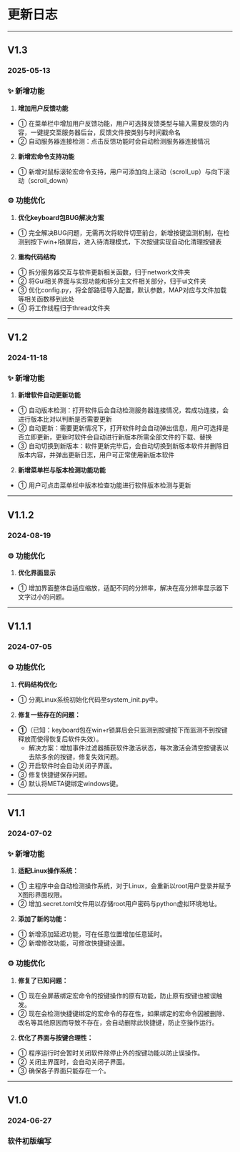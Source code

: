 # 更新日志

---

## V1.3

### 2025-05-13

### ✨ 新增功能

1. **增加用户反馈功能**
  - ① 在菜单栏中增加用户反馈功能，用户可选择反馈类型与输入需要反馈的内容，一键提交至服务器后台，反馈文件按类别与时间戳命名
  - ② 自动服务器连接检测：点击反馈功能时会自动检测服务器连接情况
2. **新增宏命令支持功能**
  - ① 新增对鼠标滚轮宏命令支持，用户可添加向上滚动（scroll_up）与向下滚动（scroll_down）

### ⚙️ 功能优化

1. **优化keyboard包BUG解决方案**
  - ① 完全解决BUG问题，无需再次将软件切至前台，新增按键监测机制，在检测到按下win+l锁屏后，进入待清理模式，下次按键实现自动化清理按键表
2. **重构代码结构**
  - ① 拆分服务器交互与软件更新相关函数，归于network文件夹
  - ② 将Gui相关界面与实现功能和拆分主文件相关部分，归于ui文件夹
  - ③ 优化config.py，将全部路径导入配置，默认参数，MAP对应与文件加载等相关函数移到此处
  - ④ 将工作线程归于thread文件夹  

---

## V1.2

### 2024-11-18

### ✨ 新增功能

1. **新增软件自动更新功能**
  - ① 自动版本检测：打开软件后会自动检测服务器连接情况，若成功连接，会进行版本比对以判断是否需要更新
  - ② 自动更新：需要更新情况下，打开软件时会自动弹出信息，用户可选择是否立即更新，更新时软件会自动进行新版本所需全部文件的下载、替换
  - ③ 自动切换到新版本：软件更新完毕后，会自动切换到新版本软件并删除旧版本内容，并弹出更新日志，用户可正常使用新版本软件
2. **新增菜单栏与版本检测功能功能**
  - ① 用户可点击菜单栏中版本检查功能进行软件版本检测与更新

---

## V1.1.2

### 2024-08-19

### ⚙️ 功能优化

1. **优化界面显示**
  - ① 增加界面整体自适应缩放，适配不同的分辨率，解决在高分辨率显示器下文字过小的问题。

---

## V1.1.1

### 2024-07-05

### ⚙️ 功能优化

1. **代码结构优化:**
  - ① 分离Linux系统初始化代码至system_init.py中。
2. **修复一些存在的问题：**
  - **①**（已知：keyboard包在win+r锁屏后会只监测到按键按下而监测不到按键释放而使得恢复后软件失效）。
    - 解决方案：增加事件过滤器捕获软件激活状态，每次激活会清空按键表以去除多余的按键，修复失效问题。
  - ② 开启软件时会自动关闭子界面。
  - ③ 修复快捷键保存问题。
  - ④ 默认将META键绑定windows键。

---

## V1.1

### 2024-07-02

### ✨ 新增功能

1. **适配Linux操作系统：**
  - ① 主程序中会自动检测操作系统，对于Linux，会重新以root用户登录并赋予X图形界面权限。
  - ② 增加.secret.toml文件用以存储root用户密码与python虚拟环境地址。
2. **添加了新的功能：**
  - ① 新增添加延迟功能，可在任意位置增加任意延时。
  - ② 新增修改功能，可修改快捷键设置。

### ⚙️ 功能优化

1. **修复了已知问题：**
  - ① 现在会屏蔽绑定宏命令的按键操作的原有功能，防止原有按键也被误触发。
  - ② 现在会检测快捷键绑定的宏命令的存在性，如果绑定的宏命令因被删除、改名等其他原因而导致不存在，会自动删除此快捷键，防止空操作运行。
2. **优化了界面与按键合理性：**
  - ① 程序运行时会暂时关闭软件除停止外的按键功能以防止误操作。
  - ② 关闭主界面时，会自动关闭子界面。
  - ③ 确保各子界面只能存在一个。

---

## V1.0

### 2024-06-27

### 软件初版编写
